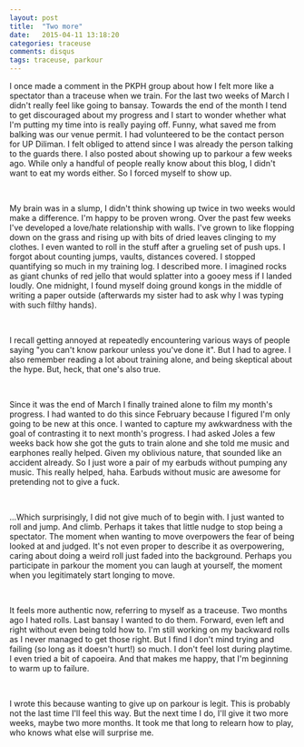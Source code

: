 ```yaml
---
layout: post
title:  "Two more"
date:   2015-04-11 13:18:20
categories: traceuse
comments: disqus
tags: traceuse, parkour	
---
```

I once made a comment in the PKPH group about how I felt more like a spectator than a traceuse when we train. For the last two weeks of March I didn't really feel like going to bansay. Towards the end of the month I tend to get discouraged about my progress and I start to wonder whether what I'm putting my time into is really paying off. Funny, what saved me from balking was our venue permit. I had volunteered to be the contact person for UP Diliman. I felt obliged to attend since I was already the person talking to the guards there. I also posted about showing up to parkour a few weeks ago. While only a handful of people really know about this blog, I didn't want to eat my words either. So I forced myself to show up.

<br>

My brain was in a slump, I didn't think showing up twice in two weeks would make a difference. I'm happy to be proven wrong. Over the past few weeks I've developed a love/hate relationship with walls. I've grown to like flopping down on the grass and rising up with bits of dried leaves clinging to my clothes. I even wanted to roll in the stuff after a grueling set of push ups. I forgot about counting jumps, vaults, distances covered. I stopped quantifying so much in my training log. I described more. I imagined rocks as giant chunks of red jello that would splatter into a gooey mess if I landed loudly. One midnight, I found myself doing ground kongs in the middle of writing a paper outside (afterwards my sister had to ask why I was typing with such filthy hands). 

<br>

I recall getting annoyed at repeatedly encountering various ways of people saying "you can't know parkour unless you've done it". But I had to agree. I also remember reading a lot about training alone, and being skeptical about the hype. But, heck, that one's also true. 

<br>

Since it was the end of March I finally trained alone to film my month's progress. I had wanted to do this since February because I figured I'm only going to be new at this once. I wanted to capture my awkwardness with the goal of contrasting it to next month's progress. I had asked Joles a few weeks back how she got the guts to train alone and she told me music and earphones really helped. Given my oblivious nature, that sounded like an accident already. So I just wore a pair of my earbuds without pumping any music. This really helped, haha. Earbuds without music are awesome for pretending not to give a fuck. 

<br>

...Which surprisingly, I did not give much of to begin with. I just wanted to roll and jump. And climb. Perhaps it takes that little nudge to stop being a spectator. The moment when wanting to move overpowers the fear of being looked at and judged. It's not even proper to describe it as overpowering, caring about doing a weird roll just faded into the background. Perhaps you participate in parkour the moment you can laugh at yourself, the moment when you legitimately start longing to move. 

<br>

It feels more authentic now, referring to myself as a traceuse. Two months ago I hated rolls. Last bansay I wanted to do them. Forward, even left and right without even being told how to. I'm still working on my backward rolls as I never managed to get those right. But I find I don't mind trying and failing (so long as it doesn't hurt!) so much. I don't feel lost during playtime. I even tried a bit of capoeira. And that makes me happy, that I'm beginning to warm up to failure. 

<br>

I wrote this because wanting to give up on parkour is legit. This is probably not the last time I'll feel this way. But the next time I do, I'll give it two more weeks, maybe two more months. It took me that long to relearn how to play, who knows what else will surprise me. 

 

